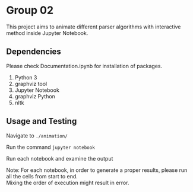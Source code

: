 # Group 02
This project aims to animate different parser algorithms with interactive method inside Jupyter Notebook.

## Dependencies   
Please check Documentation.ipynb for installation of packages.   
1. Python 3
2. graphviz tool
3. Jupyter Notebook
4. graphviz Python
5. nltk

## Usage and Testing
Navigate to `./animation/`

Run the command `jupyter notebook`

Run each notebook and examine the output

Note: For each notebook, in order to generate a proper results, please run all the cells from start to end. \
Mixing the order of execution might result in error.